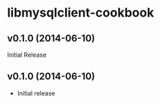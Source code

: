 libmysqlclient-cookbook
========

v0.1.0 (2014-06-10)
-------------------
Initial Release


v0.1.0 (2014-06-10)
-------------------
- Initial release
